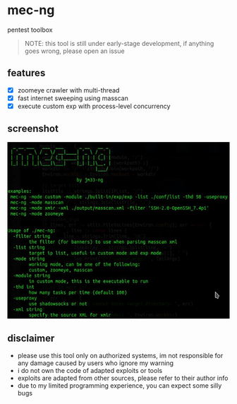 # mec-ng
pentest toolbox

> NOTE: this tool is still under early-stage development, if anything goes wrong, please open an issue

## features

- [x] zoomeye crawler with multi-thread
- [x] fast internet sweeping using masscan
- [x] execute custom exp with process-level concurrency

## screenshot

![screenshot](./img/screenshot.jpeg)

## disclaimer

- please use this tool only on authorized systems, im not responsible for any damage caused by users who ignore my warning
- i do not own the code of adapted exploits or tools
- exploits are adapted from other sources, please refer to their author info
- due to my limited programming experience, you can expect some silly bugs
